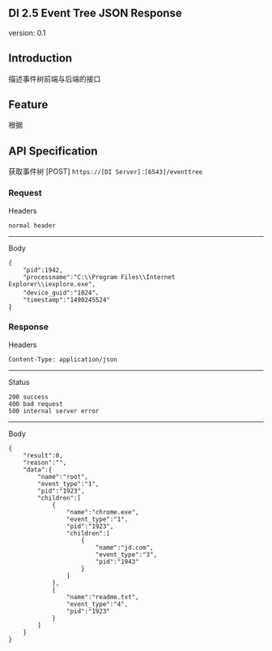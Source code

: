 ## DI 2.5 Event Tree JSON Response 
version: 0.1

## Introduction
描述事件树前端与后端的接口

## Feature

根据

## API Specification
获取事件树
[POST] `https://[DI Server]:[6543]/eventtree`

### Request
Headers

```
normal header
```

----
Body

```
{
    "pid":1942, 
    "processname":"C:\\Program Files\\Internet Explorer\\iexplore.exe", 
    "device_guid":"1024"，
    "timestamp":"1490245524"
}
```

### Response
Headers
```
Content-Type: application/json
```
----
Status
```
200 success
400 bad request
500 internal server error 
```
----
Body
```
{
    "result":0,
    "reason":"",
    "data":{
        "name":"root",
        "event_type":"1",
        "pid":"1923",
        "children":[
            {
                "name":"chrome.exe",
                "event_type":"1",
                "pid":"1923",
                "children":[
                    {
                        "name":"jd.com",
                        "event_type":"3",
                        "pid":"1943"
                    }
                ]
            },
            {
                "name":"readme.txt",
                "event_type":"4",
                "pid":"1923"
            }
        ]
    }
}

```

